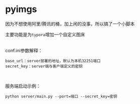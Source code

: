 # pyimgs

因为不想使用阿里/腾讯的桶，加上闲的没事，所以搞了一个小脚本

主要功能是为`typora`增加一个自定义图床

<br>
conf.ini参数解释：

```
base_url：server部署的地址，默认为本机32251端口
secret_key：server端与客户端定义的密钥
```

<br>

服务端启动示例：

``` shell
python server/main.py --port=端口 --secret_key=密钥
```